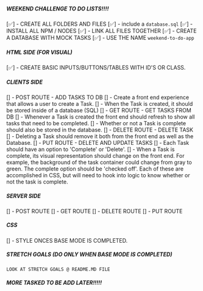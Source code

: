 ##### WEEKEND CHALLENGE TO DO LISTS!!!!

[✅] - CREATE ALL FOLDERS AND FILES
    [✅] - include a `database.sql`
[✅] - INSTALL ALL NPM / NODES 
[✅] - LINK ALL FILES TOGETHER
[✅] - CREATE A DATABASE WITH MOCK TASKS
    [✅] - USE THE NAME `weekend-to-do-app`

##### HTML SIDE (FOR VISUAL)

[✅] - CREATE BASIC INPUTS/BUTTONS/TABLES WITH ID'S OR CLASS.

##### CLIENTS SIDE

[] - POST ROUTE - ADD TASKS TO DB
    [] - Create a front end experience that allows a user to create a Task. 
    [] - When the Task is created, it should be stored inside of a database (SQL)
[] - GET ROUTE - GET TASKS FROM DB
    [] - Whenever a Task is created the front end should refresh to show all tasks that need to be completed.
    [] - Whether or not a Task is complete should also be stored in the database.
[] - DELETE ROUTE - DELETE TASK
    [] - Deleting a Task should remove it both from the front end as well as the Database.
[] - PUT ROUTE - DELETE AND UPDATE TASKS
    [] - Each Task should have an option to 'Complete' or 'Delete'.
    [] - When a Task is complete, its visual representation should change on the front end. For example, the background of the task container could change from gray to green. The complete option should be  'checked off'. Each of these are accomplished in CSS, but will need to hook into logic to know whether or not the task is complete.

##### SERVER SIDE 

[] - POST ROUTE
[] - GET ROUTE
[] - DELETE ROUTE
[] - PUT ROUTE

##### CSS

[] - STYLE ONCES BASE MODE IS COMPLETED. 

##### STRETCH GOALS (DO ONLY WHEN BASE MODE IS COMPLETED)
    LOOK AT STRETCH GOALS @ README.MD FILE

##### MORE TASKED TO BE ADD LATER!!!!!